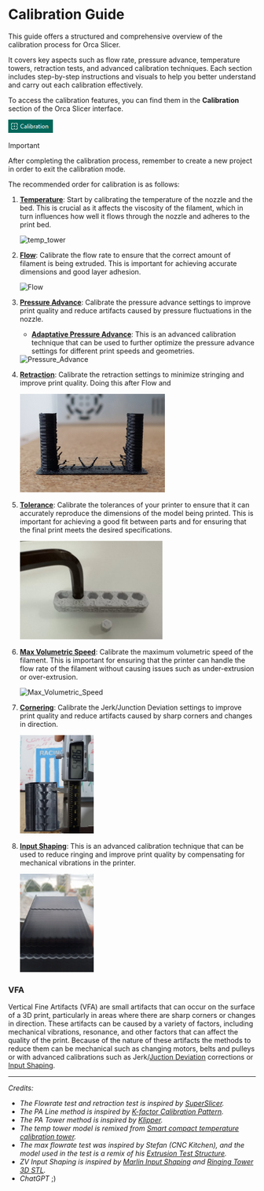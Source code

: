 # Calibration Guide

This guide offers a structured and comprehensive overview of the calibration process for Orca Slicer.

It covers key aspects such as flow rate, pressure advance, temperature towers, retraction tests, and advanced calibration techniques. Each section includes step-by-step instructions and visuals to help you better understand and carry out each calibration effectively.

To access the calibration features, you can find them in the **Calibration** section of the Orca Slicer interface.

![Calibration Button](../../images/calibration.png)


> [!IMPORTANT]
> After completing the calibration process, remember to create a new project in order to exit the calibration mode.

The recommended order for calibration is as follows:

1. **[Temperature](temp-calib.md)**: Start by calibrating the temperature of the nozzle and the bed. This is crucial as it affects the viscosity of the filament, which in turn influences how well it flows through the nozzle and adheres to the print bed.

   <img src="https://user-images.githubusercontent.com/103989404/221344534-40e1a629-450c-4ad5-a051-8e240e261a51.jpeg" alt="temp_tower" height="200">

2. **[Flow](flow-rate-calib.md)**: Calibrate the flow rate to ensure that the correct amount of filament is being extruded. This is important for achieving accurate dimensions and good layer adhesion.

   <img src="https://user-images.githubusercontent.com/103989404/210138585-98821729-b19e-4452-a08d-697f147d36f0.jpg" alt="Flow" height="200">

3. **[Pressure Advance](pressure-advance-calib.md)**: Calibrate the pressure advance settings to improve print quality and reduce artifacts caused by pressure fluctuations in the nozzle.
   - **[Adaptative Pressure Advance](adaptive-pressure-advance-calib.md)**: This is an advanced calibration technique that can be used to further optimize the pressure advance settings for different print speeds and geometries.

   <img src="https://user-images.githubusercontent.com/103989404/210140231-e886b98d-280a-4464-9781-c74ed9b7d44e.jpg" alt="Pressure_Advance" height="200">

4. **[Retraction](retraction-calib.md)**: Calibrate the retraction settings to minimize stringing and improve print quality. Doing this after Flow and

   <img src="../../images/retraction_test_print.jpg" alt="Retraction" height="200">

5. **[Tolerance](tolerance-calib.md)**: Calibrate the tolerances of your printer to ensure that it can accurately reproduce the dimensions of the model being printed. This is important for achieving a good fit between parts and for ensuring that the final print meets the desired specifications.

   <img src="../../images/Tolerance/OrcaToleranceTes_m6.jpg" alt="Tolerance" height="200">

6. **[Max Volumetric Speed](volumetric-speed-calib.md)**: Calibrate the maximum volumetric speed of the filament. This is important for ensuring that the printer can handle the flow rate of the filament without causing issues such as under-extrusion or over-extrusion.

   <img src="../../images/vmf_measurement_point.jpg" alt="Max_Volumetric_Speed" height="200">

7.  **[Cornering](cornering-calib.md)**: Calibrate the Jerk/Junction Deviation settings to improve print quality and reduce artifacts caused by sharp corners and changes in direction.

      <img src="../../images/JunctionDeviation/jd_second_print_measure.jpg" alt="Cornering" height="200">

8. **[Input Shaping](input-shaping-calib.md)**: This is an advanced calibration technique that can be used to reduce ringing and improve print quality by compensating for mechanical vibrations in the printer.

   <img src="../../images/InputShaping/IS_damp_marlin_print_measure.jpg" alt="Input_Shaping" height="200">

### VFA

Vertical Fine Artifacts (VFA) are small artifacts that can occur on the surface of a 3D print, particularly in areas where there are sharp corners or changes in direction. These artifacts can be caused by a variety of factors, including mechanical vibrations, resonance, and other factors that can affect the quality of the print.
Because of the nature of these artifacts the methods to reduce them can be mechanical such as changing motors, belts and pulleys or with advanced calibrations such as Jerk/[Juction Deviation](#junction-deviation) corrections or [Input Shaping](#input-shaping).


***
*Credits:*
- *The Flowrate test and retraction test is inspired by [SuperSlicer](https://github.com/supermerill/SuperSlicer).*
- *The PA Line method is inspired by [K-factor Calibration Pattern](https://marlinfw.org/tools/lin_advance/k-factor.html).*
- *The PA Tower method is inspired by [Klipper](https://www.klipper3d.org/Pressure_Advance.html).*
- *The temp tower model is remixed from [Smart compact temperature calibration tower](https://www.thingiverse.com/thing:2729076).*
- *The max flowrate test was inspired by Stefan (CNC Kitchen), and the model used in the test is a remix of his [Extrusion Test Structure](https://www.printables.com/model/342075-extrusion-test-structure).*
- *ZV Input Shaping is inspired by [Marlin Input Shaping](https://marlinfw.org/docs/features/input_shaping.html) and [Ringing Tower 3D STL](https://marlinfw.org/assets/stl/ringing_tower.stl).*
- *ChatGPT* ;)
